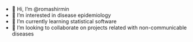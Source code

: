 - 👋 Hi, I’m @romashirmin
- 👀 I’m interested in disease epidemiology
- 🌱 I’m currently learning statistical software
- 💞️ I’m looking to collaborate on projects related with non-communicable diseases

<!---
romashirmin/romashirmin is a ✨ special ✨ repository because its `README.md` (this file) appears on your GitHub profile.
You can click the Preview link to take a look at your changes.
--->
